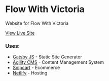 # Flow With Victoria

Website for Flow With Victoria

[View Live Site](https://www.flowwithvictoria.ca)

### Uses:
- [Gatsby JS](https://www.gatsbyjs.com/) - Static Site Generator
- [Agility CMS](https://www.agilitycms.com/) - Content Management System
- [Snipcart](https://snipcart.com/) - Ecommerce
- [Netlify](https://www.netlify.com/) - Hosting
